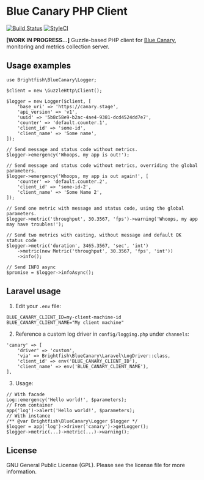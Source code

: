 # Blue Canary PHP Client

[![Build Status](https://travis-ci.com/brightfish-be/blue-canary-php-client.svg?branch=master&label=Build&style=flat-square)](https://travis-ci.com/brightfish-be/blue-canary-php-client)
[![StyleCI](https://github.styleci.io/repos/230270770/shield?branch=master&style=flat-square)](https://github.styleci.io/repos/230270770)

**[WORK IN PROGRESS...]**
Guzzle-based PHP client for [Blue Canary](https://github.com/brightfish-be/blue-canary-dashboard), 
monitoring and metrics collection server.

## Usage examples
```
use Brightfish\BlueCanary\Logger;

$client = new \GuzzleHttp\Client();

$logger = new Logger($client, [
    'base_uri' => 'https://canary.stage',
    'api_version' => 'v1',
    'uuid' => '5b8c58e9-b2ac-4ae4-9381-dcd4524dd7e7',
    'counter' => 'default.counter.1',
    'client_id' => 'some-id',
    'client_name' => 'Some name',
]);

// Send message and status code without metrics.
$logger->emergency('Whoops, my app is out!');

// Send message and status code without metrics, overriding the global parameters.
$logger->emergency('Whoops, my app is out again!', [
    'counter' => 'default.counter.2',
    'client_id' => 'some-id-2',
    'client_name' => 'Some Name 2',
]);

// Send one metric with message and status code, using the global parameters.
$logger->metric('throughput', 30.3567, 'fps')->warning('Whoops, my app may have troubles!');

// Send two metrics with casting, without message and default OK status code
$logger->metric('duration', 3465.3567, 'sec', 'int')
    ->metric(new Metric('throughput', 30.3567, 'fps', 'int'))
    ->info();

// Send INFO async 
$promise = $logger->infoAsync();
```

## Laravel usage
1. Edit your `.env` file:
```
BLUE_CANARY_CLIENT_ID=my-client-machine-id
BLUE_CANARY_CLIENT_NAME="My client machine"
```
2. Reference a custom log driver in `config/logging.php` under `channels`:
```
'canary' => [
    'driver' => 'custom',
    'via' => Brightfish\BlueCanary\Laravel\LogDriver::class,
    'client_id' => env('BLUE_CANARY_CLIENT_ID'),
    'client_name' => env('BLUE_CANARY_CLIENT_NAME'),
],
```
3. Usage:
```
// With facade
Log::emergency('Hello world!', $parameters);
// From container
app('log')->alert('Hello world!', $parameters);
// With instance
/** @var Brightfish\BlueCanary\Logger $logger */
$logger = app('log')->driver('canary')->getLogger();
$logger->metric(...)->metric(...)->warning();
```

## License
GNU General Public License (GPL). Please see the license file for more information.
